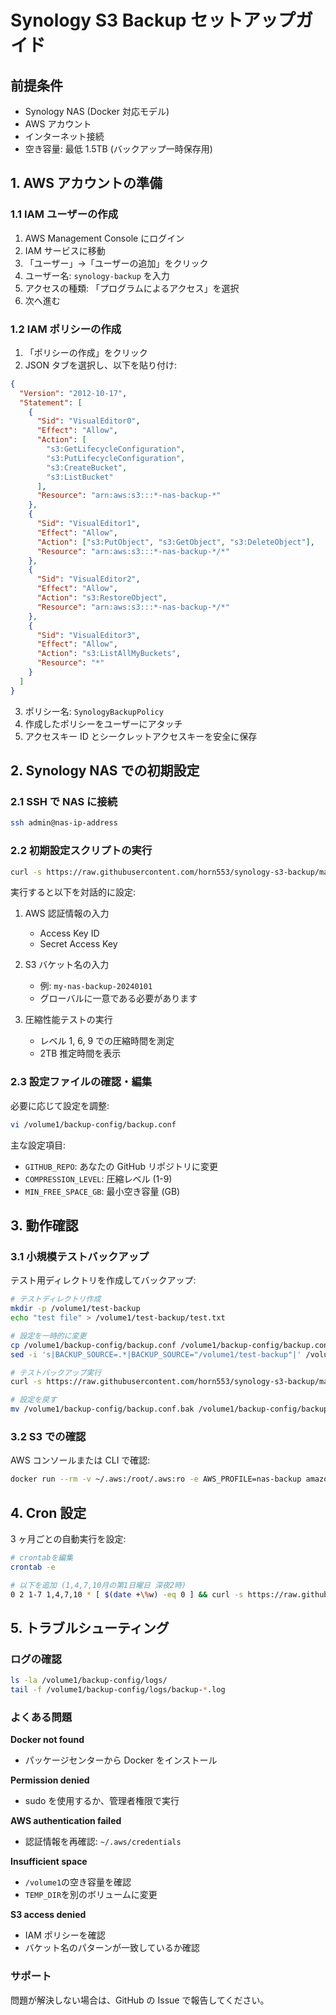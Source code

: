 # Synology S3 Backup セットアップガイド

## 前提条件

- Synology NAS (Docker 対応モデル)
- AWS アカウント
- インターネット接続
- 空き容量: 最低 1.5TB (バックアップ一時保存用)

## 1. AWS アカウントの準備

### 1.1 IAM ユーザーの作成

1. AWS Management Console にログイン
2. IAM サービスに移動
3. 「ユーザー」→「ユーザーの追加」をクリック
4. ユーザー名: `synology-backup` を入力
5. アクセスの種類: 「プログラムによるアクセス」を選択
6. 次へ進む

### 1.2 IAM ポリシーの作成

1. 「ポリシーの作成」をクリック
2. JSON タブを選択し、以下を貼り付け:

```json
{
  "Version": "2012-10-17",
  "Statement": [
    {
      "Sid": "VisualEditor0",
      "Effect": "Allow",
      "Action": [
        "s3:GetLifecycleConfiguration",
        "s3:PutLifecycleConfiguration",
        "s3:CreateBucket",
        "s3:ListBucket"
      ],
      "Resource": "arn:aws:s3:::*-nas-backup-*"
    },
    {
      "Sid": "VisualEditor1",
      "Effect": "Allow",
      "Action": ["s3:PutObject", "s3:GetObject", "s3:DeleteObject"],
      "Resource": "arn:aws:s3:::*-nas-backup-*/*"
    },
    {
      "Sid": "VisualEditor2",
      "Effect": "Allow",
      "Action": "s3:RestoreObject",
      "Resource": "arn:aws:s3:::*-nas-backup-*/*"
    },
    {
      "Sid": "VisualEditor3",
      "Effect": "Allow",
      "Action": "s3:ListAllMyBuckets",
      "Resource": "*"
    }
  ]
}
```

3. ポリシー名: `SynologyBackupPolicy`
4. 作成したポリシーをユーザーにアタッチ
5. アクセスキー ID とシークレットアクセスキーを安全に保存

## 2. Synology NAS での初期設定

### 2.1 SSH で NAS に接続

```bash
ssh admin@nas-ip-address
```

### 2.2 初期設定スクリプトの実行

```bash
curl -s https://raw.githubusercontent.com/horn553/synology-s3-backup/main/scripts/backup.sh | bash -s -- init
```

実行すると以下を対話的に設定:

1. AWS 認証情報の入力

   - Access Key ID
   - Secret Access Key

2. S3 バケット名の入力

   - 例: `my-nas-backup-20240101`
   - グローバルに一意である必要があります

3. 圧縮性能テストの実行
   - レベル 1, 6, 9 での圧縮時間を測定
   - 2TB 推定時間を表示

### 2.3 設定ファイルの確認・編集

必要に応じて設定を調整:

```bash
vi /volume1/backup-config/backup.conf
```

主な設定項目:

- `GITHUB_REPO`: あなたの GitHub リポジトリに変更
- `COMPRESSION_LEVEL`: 圧縮レベル (1-9)
- `MIN_FREE_SPACE_GB`: 最小空き容量 (GB)

## 3. 動作確認

### 3.1 小規模テストバックアップ

テスト用ディレクトリを作成してバックアップ:

```bash
# テストディレクトリ作成
mkdir -p /volume1/test-backup
echo "test file" > /volume1/test-backup/test.txt

# 設定を一時的に変更
cp /volume1/backup-config/backup.conf /volume1/backup-config/backup.conf.bak
sed -i 's|BACKUP_SOURCE=.*|BACKUP_SOURCE="/volume1/test-backup"|' /volume1/backup-config/backup.conf

# テストバックアップ実行
curl -s https://raw.githubusercontent.com/horn553/synology-s3-backup/main/scripts/backup.sh | bash -s -- backup

# 設定を戻す
mv /volume1/backup-config/backup.conf.bak /volume1/backup-config/backup.conf
```

### 3.2 S3 での確認

AWS コンソールまたは CLI で確認:

```bash
docker run --rm -v ~/.aws:/root/.aws:ro -e AWS_PROFILE=nas-backup amazon/aws-cli s3 ls s3://your-bucket-name/synology-backup/
```

## 4. Cron 設定

3 ヶ月ごとの自動実行を設定:

```bash
# crontabを編集
crontab -e

# 以下を追加 (1,4,7,10月の第1日曜日 深夜2時)
0 2 1-7 1,4,7,10 * [ $(date +\%w) -eq 0 ] && curl -s https://raw.githubusercontent.com/horn553/synology-s3-backup/main/scripts/backup.sh | bash -s -- backup
```

## 5. トラブルシューティング

### ログの確認

```bash
ls -la /volume1/backup-config/logs/
tail -f /volume1/backup-config/logs/backup-*.log
```

### よくある問題

**Docker not found**

- パッケージセンターから Docker をインストール

**Permission denied**

- sudo を使用するか、管理者権限で実行

**AWS authentication failed**

- 認証情報を再確認: `~/.aws/credentials`

**Insufficient space**

- `/volume1`の空き容量を確認
- `TEMP_DIR`を別のボリュームに変更

**S3 access denied**

- IAM ポリシーを確認
- バケット名のパターンが一致しているか確認

### サポート

問題が解決しない場合は、GitHub の Issue で報告してください。
